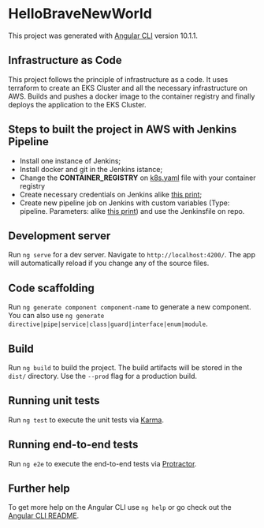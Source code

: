 # HelloBraveNewWorld

This project was generated with [Angular CLI](https://github.com/angular/angular-cli) version 10.1.1.

## Infrastructure as Code
This project follows the principle of infrastructure as a code.
It uses terraform to create an EKS Cluster and all the necessary infrastructure on AWS.
Builds and pushes a docker image to the container registry and finally deploys the application to the EKS Cluster.

## Steps to built the project in AWS with Jenkins Pipeline
- Install one instance of Jenkins;
- Install docker and git in the Jenkins istance;
- Change the __CONTAINER_REGISTRY__ on [k8s.yaml](kubernetes/k8s.yaml) file with your container registry 
- Create necessary credentials on Jenkins alike [this print](Jenkins_Pipeline_Credentials.PNG);
- Create new pipeline job on Jenkins with custom variables (Type: pipeline. Parameters: alike [this print](Jenkins_Pipeline_Setup_Cluster_Parameters.PNG)) and use the Jenkinsfile on repo.


## Development server

Run `ng serve` for a dev server. Navigate to `http://localhost:4200/`. The app will automatically reload if you change any of the source files.

## Code scaffolding

Run `ng generate component component-name` to generate a new component. You can also use `ng generate directive|pipe|service|class|guard|interface|enum|module`.

## Build

Run `ng build` to build the project. The build artifacts will be stored in the `dist/` directory. Use the `--prod` flag for a production build.

## Running unit tests

Run `ng test` to execute the unit tests via [Karma](https://karma-runner.github.io).

## Running end-to-end tests

Run `ng e2e` to execute the end-to-end tests via [Protractor](http://www.protractortest.org/).

## Further help

To get more help on the Angular CLI use `ng help` or go check out the [Angular CLI README](https://github.com/angular/angular-cli/blob/master/README.md).
